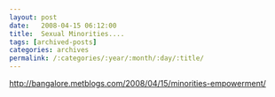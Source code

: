 ```yaml
---
layout: post
date:	2008-04-15 06:12:00
title:  Sexual Minorities....
tags: [archived-posts]
categories: archives
permalink: /:categories/:year/:month/:day/:title/
---
```

http://bangalore.metblogs.com/2008/04/15/minorities-empowerment/
